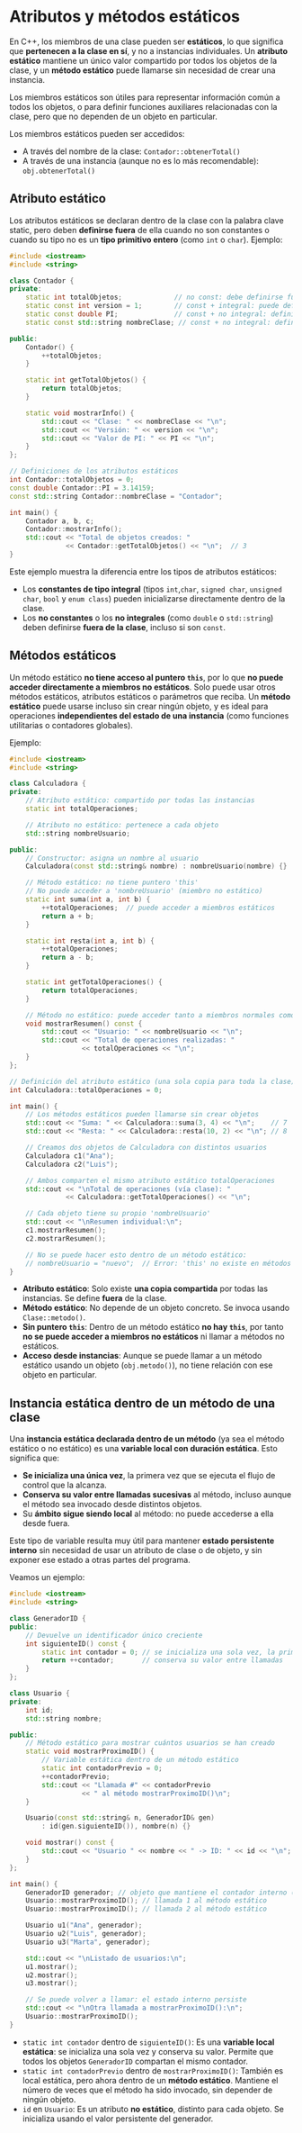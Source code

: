 # Atributos y métodos estáticos

En C++, los miembros de una clase pueden ser **estáticos**, lo que significa que **pertenecen a la clase en sí**, y no a instancias individuales. Un **atributo estático** mantiene un único valor compartido por todos los objetos de la clase, y un **método estático** puede llamarse sin necesidad de crear una instancia.

Los miembros estáticos son útiles para representar información común a todos los objetos, o para definir funciones auxiliares relacionadas con la clase, pero que no dependen de un objeto en particular.

Los miembros estáticos pueden ser accedidos:

* A través del nombre de la clase: `Contador::obtenerTotal()`
* A través de una instancia (aunque no es lo más recomendable): `obj.obtenerTotal()`

## Atributo estático

Los atributos estáticos se declaran dentro de la clase con la palabra clave static, pero deben **definirse fuera** de ella cuando no son constantes o cuando su tipo no es un **tipo primitivo entero** (como `int` o `char`). Ejemplo:

```cpp
#include <iostream>
#include <string>

class Contador {
private:
    static int totalObjetos;             // no const: debe definirse fuera
    static const int version = 1;        // const + integral: puede definirse aquí
    static const double PI;              // const + no integral: definir fuera
    static const std::string nombreClase; // const + no integral: definir fuera

public:
    Contador() {
        ++totalObjetos;
    }

    static int getTotalObjetos() {
        return totalObjetos;
    }

    static void mostrarInfo() {
        std::cout << "Clase: " << nombreClase << "\n";
        std::cout << "Versión: " << version << "\n";
        std::cout << "Valor de PI: " << PI << "\n";
    }
};

// Definiciones de los atributos estáticos
int Contador::totalObjetos = 0;
const double Contador::PI = 3.14159;
const std::string Contador::nombreClase = "Contador";

int main() {
    Contador a, b, c;
    Contador::mostrarInfo();
    std::cout << "Total de objetos creados: "
              << Contador::getTotalObjetos() << "\n";  // 3
}
```
Este ejemplo muestra la diferencia entre los tipos de atributos estáticos:

* Los **constantes de tipo integral** (tipos `int`,`char`, `signed char`, `unsigned char`, `bool` y `enum class`) pueden inicializarse directamente dentro de la clase.
* Los **no constantes** o los **no integrales** (como `double` o `std::string`) deben definirse **fuera de la clase**, incluso si son `const`.


## Métodos estáticos

Un método estático **no tiene acceso al puntero `this`**, por lo que **no puede acceder directamente a miembros no estáticos**. Solo puede usar otros métodos estáticos, atributos estáticos o parámetros que reciba.
Un **método estático** puede usarse incluso sin crear ningún objeto, y es ideal para operaciones **independientes del estado de una instancia** (como funciones utilitarias o contadores globales).


Ejemplo:

```cpp
#include <iostream>
#include <string>

class Calculadora {
private:
    // Atributo estático: compartido por todas las instancias
    static int totalOperaciones;

    // Atributo no estático: pertenece a cada objeto
    std::string nombreUsuario;

public:
    // Constructor: asigna un nombre al usuario
    Calculadora(const std::string& nombre) : nombreUsuario(nombre) {}

    // Método estático: no tiene puntero 'this'
    // No puede acceder a 'nombreUsuario' (miembro no estático)
    static int suma(int a, int b) {
        ++totalOperaciones;  // puede acceder a miembros estáticos
        return a + b;
    }

    static int resta(int a, int b) {
        ++totalOperaciones;
        return a - b;
    }

    static int getTotalOperaciones() {
        return totalOperaciones;
    }

    // Método no estático: puede acceder tanto a miembros normales como estáticos
    void mostrarResumen() const {
        std::cout << "Usuario: " << nombreUsuario << "\n";
        std::cout << "Total de operaciones realizadas: "
                  << totalOperaciones << "\n";
    }
};

// Definición del atributo estático (una sola copia para toda la clase)
int Calculadora::totalOperaciones = 0;

int main() {
    // Los métodos estáticos pueden llamarse sin crear objetos
    std::cout << "Suma: " << Calculadora::suma(3, 4) << "\n";    // 7
    std::cout << "Resta: " << Calculadora::resta(10, 2) << "\n"; // 8

    // Creamos dos objetos de Calculadora con distintos usuarios
    Calculadora c1("Ana");
    Calculadora c2("Luis");

    // Ambos comparten el mismo atributo estático totalOperaciones
    std::cout << "\nTotal de operaciones (vía clase): "
              << Calculadora::getTotalOperaciones() << "\n";

    // Cada objeto tiene su propio 'nombreUsuario'
    std::cout << "\nResumen individual:\n";
    c1.mostrarResumen();
    c2.mostrarResumen();

    // No se puede hacer esto dentro de un método estático:
    // nombreUsuario = "nuevo";  // Error: 'this' no existe en métodos estáticos
}
```
* **Atributo estático**: Solo existe **una copia compartida** por todas las instancias. Se define **fuera** de la clase.
* **Método estático**: No depende de un objeto concreto. Se invoca usando `Clase::metodo()`.
* **Sin puntero `this`**: Dentro de un método estático **no hay `this`**, por tanto **no se puede acceder a miembros no estáticos** ni llamar a métodos no estáticos.
* **Acceso desde instancias**: Aunque se puede llamar a un método estático usando un objeto (`obj.metodo()`), no tiene relación con ese objeto en particular.

## Instancia estática dentro de un método de una clase

Una **instancia estática declarada dentro de un método** (ya sea el método estático o no estático) es una **variable local con duración estática**.
Esto significa que:

* **Se inicializa una única vez**, la primera vez que se ejecuta el flujo de control que la alcanza.
* **Conserva su valor entre llamadas sucesivas** al método, incluso aunque el método sea invocado desde distintos objetos.
* Su **ámbito sigue siendo local** al método: no puede accederse a ella desde fuera.

Este tipo de variable resulta muy útil para mantener **estado persistente interno** sin necesidad de usar un atributo de clase o de objeto, y sin exponer ese estado a otras partes del programa.

Veamos un ejemplo:

```cpp
#include <iostream>
#include <string>

class GeneradorID {
public:
    // Devuelve un identificador único creciente
    int siguienteID() const {
        static int contador = 0; // se inicializa una sola vez, la primera vez que se llama
        return ++contador;       // conserva su valor entre llamadas
    }
};

class Usuario {
private:
    int id;
    std::string nombre;

public:
    // Método estático para mostrar cuántos usuarios se han creado
    static void mostrarProximoID() {
        // Variable estática dentro de un método estático
        static int contadorPrevio = 0;
        ++contadorPrevio;
        std::cout << "Llamada #" << contadorPrevio
                  << " al método mostrarProximoID()\n";
    }

    Usuario(const std::string& n, GeneradorID& gen)
        : id(gen.siguienteID()), nombre(n) {}

    void mostrar() const {
        std::cout << "Usuario " << nombre << " -> ID: " << id << "\n";
    }
};

int main() {
    GeneradorID generador; // objeto que mantiene el contador interno (vía variable estática)
    Usuario::mostrarProximoID(); // llamada 1 al método estático
    Usuario::mostrarProximoID(); // llamada 2 al método estático

    Usuario u1("Ana", generador);
    Usuario u2("Luis", generador);
    Usuario u3("Marta", generador);

    std::cout << "\nListado de usuarios:\n";
    u1.mostrar();
    u2.mostrar();
    u3.mostrar();

    // Se puede volver a llamar: el estado interno persiste
    std::cout << "\nOtra llamada a mostrarProximoID():\n";
    Usuario::mostrarProximoID();
}
```

* `static int contador` dentro de `siguienteID()`: Es una **variable local estática**: se inicializa una sola vez y conserva su valor. Permite que todos los objetos `GeneradorID` compartan el mismo contador.
* `static int contadorPrevio` dentro de `mostrarProximoID()`: También es local estática, pero ahora dentro de un **método estático**. Mantiene el número de veces que el método ha sido invocado, sin depender de ningún objeto.
* `id` en `Usuario`: Es un atributo **no estático**, distinto para cada objeto. Se inicializa usando el valor persistente del generador.

